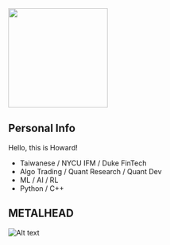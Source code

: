<a href="https://github.com/anuraghazra/github-readme-stats">
  <img height=200 align="center" src="https://github-readme-stats.vercel.app/api/top-langs/?username=drink970082&show_icons=true&theme=radical&layout=donut&langs_count=6" />
</a>

## Personal Info
Hello, this is Howard!
- Taiwanese / NYCU IFM / Duke FinTech
- Algo Trading / Quant Research / Quant Dev
- ML / AI / RL
- Python / C++
  
## METALHEAD
![Alt text](https://spotify-recently-played-readme.vercel.app/api?user=21vtczlf7c73hoolhl7bvki2i&width=1000)
